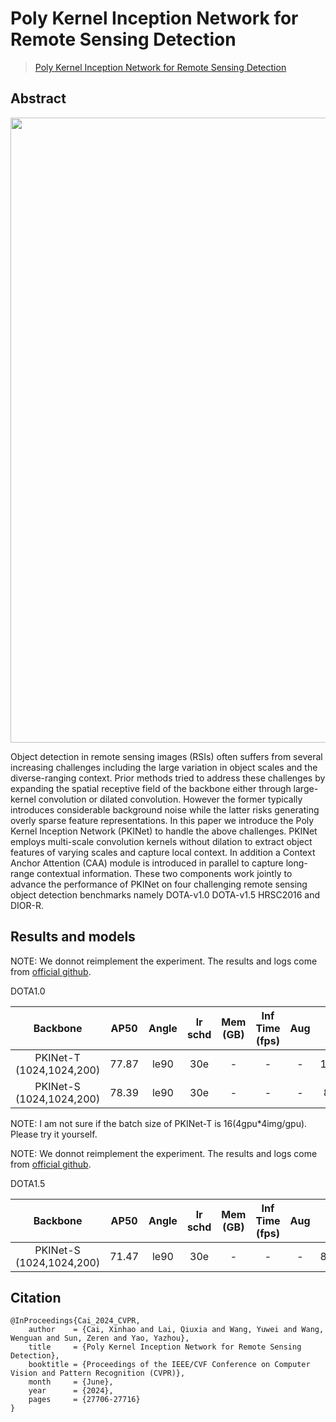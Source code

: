# Poly Kernel Inception Network for Remote Sensing Detection

> [Poly Kernel Inception Network for Remote Sensing Detection](https://openaccess.thecvf.com/content/CVPR2024/html/Cai_Poly_Kernel_Inception_Network_for_Remote_Sensing_Detection_CVPR_2024_paper.html)

<!-- [ALGORITHM] -->

## Abstract

<div align=center>
<img src="https://mmbiz.qpic.cn/sz_mmbiz_png/GKEYUpEACeAGwrGtk0DYZIEPj9icuwYicE2icmVBnGPq6xyNPLsL7elVP7DtNg0u606GyGS1kS6fow0D0t01AvyAw/640?wx_fmt=png&from=appmsg&tp=webp&wxfrom=5&wx_lazy=1" width="1000"/>
</div>

Object detection in remote sensing images (RSIs) often suffers from several increasing challenges including the large variation in object scales and the diverse-ranging context. Prior methods tried to address these challenges by expanding the spatial receptive field of the backbone either through large-kernel convolution or dilated convolution. However the former typically introduces considerable background noise while the latter risks generating overly sparse feature representations. In this paper we introduce the Poly Kernel Inception Network (PKINet) to handle the above challenges. PKINet employs multi-scale convolution kernels without dilation to extract object features of varying scales and capture local context. In addition a Context Anchor Attention (CAA) module is introduced in parallel to capture long-range contextual information. These two components work jointly to advance the performance of PKINet on four challenging remote sensing object detection benchmarks namely DOTA-v1.0 DOTA-v1.5 HRSC2016 and DIOR-R.

## Results and models

NOTE: We donnot reimplement the experiment. The results and logs come from [official github](https://github.com/PKINet/PKINet).

DOTA1.0

|         Backbone         |  AP50  | Angle | lr schd | Mem (GB) | Inf Time (fps) | Aug | Batch Size |                                                    Configs                                                     |                                                                                                                                                                              Download                                                                                                                                                                              |
| :----------------------: | :---: | :---: | :-----: | :------: | :------------: | :-: | :--------: | :------------------------------------------------------------------------------------------------------------: | :----------------------------------------------------------------------------------------------------------------------------------------------------------------------------------------------------------------------------------------------------------------------------------------------------------------------------------------------------------------: |
| PKINet-T (1024,1024,200) | 77.87 | le90  |   30e    |   -   |      -      |  -  | 16=4gpu*4img/gpu | [pkinet_t_fpn_o-rcnn_dota1.0_ss_le90](./configs/pkinet_t_fpn_o-rcnn_dota1.0_ss_le90.py) | [model](https://www.modelscope.cn/models/wokaikaixinxin/ai4rs/resolve/master/PKINet/pkinet_t_o-rcnn_dotav1-ss.pth) \| log |
| PKINet-S (1024,1024,200) | 78.39 | le90  |   30e    |   -   |      -      |  -  |  8=4gpu*2img/gpu  |             [pkinet_s_fpn_o-rcnn_dota1.0_ss_le90](./configs/pkinet_s_fpn_o-rcnn_dota1.0_ss_le90.py)              |         [model](https://www.modelscope.cn/models/wokaikaixinxin/ai4rs/resolve/master/PKINet/pkinet_s_o-rcnn_dotav1-ss.pth) \| [log](https://github.com/user-attachments/files/16598304/20231105_214905.log)         |

NOTE: I am not sure if the batch size of PKINet-T is 16(4gpu*4img/gpu). Please try it yourself.

NOTE: We donnot reimplement the experiment. The results and logs come from [official github](https://github.com/PKINet/PKINet).

DOTA1.5

|         Backbone         |  AP50  | Angle | lr schd | Mem (GB) | Inf Time (fps) | Aug | Batch Size |                                                    Configs                                                     |                                                                                                                                                                              Download                                                                                                                                                                              |
| :----------------------: | :---: | :---: | :-----: | :------: | :------------: | :-: | :--------: | :------------------------------------------------------------------------------------------------------------: | :----------------------------------------------------------------------------------------------------------------------------------------------------------------------------------------------------------------------------------------------------------------------------------------------------------------------------------------------------------------: |
| PKINet-S (1024,1024,200) | 71.47 | le90  |   30e    |   -   |     -      |  -  |   8=4gpu*2img/gpu   |                 [pkinet_s_fpn_o-rcnn_dota1.5_ss_le90](./configs/pkinet_s_fpn_o-rcnn_dota1.5_ss_le90.py)                  |                   [model](https://www.modelscope.cn/models/wokaikaixinxin/ai4rs/resolve/master/PKINet/pkinet_s_o-rcnn_dotav15-ss.pth) \| log   



## Citation

```
@InProceedings{Cai_2024_CVPR,
    author    = {Cai, Xinhao and Lai, Qiuxia and Wang, Yuwei and Wang, Wenguan and Sun, Zeren and Yao, Yazhou},
    title     = {Poly Kernel Inception Network for Remote Sensing Detection},
    booktitle = {Proceedings of the IEEE/CVF Conference on Computer Vision and Pattern Recognition (CVPR)},
    month     = {June},
    year      = {2024},
    pages     = {27706-27716}
}
```
